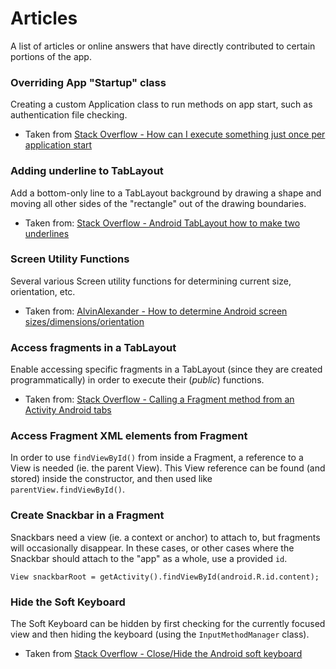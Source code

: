 # Articles

A list of articles or online answers that have directly contributed to certain portions of the app.

### Overriding App "Startup" class
Creating a custom Application class to run methods on app start, such as authentication file checking.

- Taken from [Stack Overflow - How can I execute something just once per application start](https://stackoverflow.com/questions/7360846/how-can-i-execute-something-just-once-per-application-start)

### Adding underline to TabLayout
Add a bottom-only line to a TabLayout background by drawing a shape and moving all other sides of the "rectangle" out of the drawing boundaries.

- Taken from: [Stack Overflow - Android TabLayout how to make two underlines](https://stackoverflow.com/questions/37676014/android-tablayout-how-to-make-two-underlines)

### Screen Utility Functions
 Several various Screen utility functions for determining current size, orientation, etc.

 - Taken from: [AlvinAlexander - How to determine Android screen sizes/dimensions/orientation](https://alvinalexander.com/android/how-to-determine-android-screen-size-dimensions-orientation)

### Access fragments in a TabLayout
Enable accessing specific fragments in a TabLayout (since they are created programmatically) in order to execute their (_public_) functions.

- Taken from: [Stack Overflow - Calling a Fragment method from an Activity Android tabs](https://stackoverflow.com/questions/25629042/calling-a-fragment-method-from-an-activity-android-tabs)

### Access Fragment XML elements from Fragment
In order to use `findViewById()` from inside a Fragment, a reference to a View is needed (ie. the parent View). This View reference can be found (and stored) inside the constructor, and then used like `parentView.findViewById()`.

### Create Snackbar in a Fragment
Snackbars need a view (ie. a context or anchor) to attach to, but fragments will occasionally disappear. In these cases, or other cases where the Snackbar should attach to the "app" as a whole, use a provided `id`.

```
View snackbarRoot = getActivity().findViewById(android.R.id.content);
```

### Hide the Soft Keyboard
The Soft Keyboard can be hidden by first checking for the currently focused view and then hiding the keyboard (using the `InputMethodManager` class).

- Taken from [Stack Overflow - Close/Hide the Android soft keyboard](https://stackoverflow.com/questions/1109022/close-hide-the-android-soft-keyboard)
